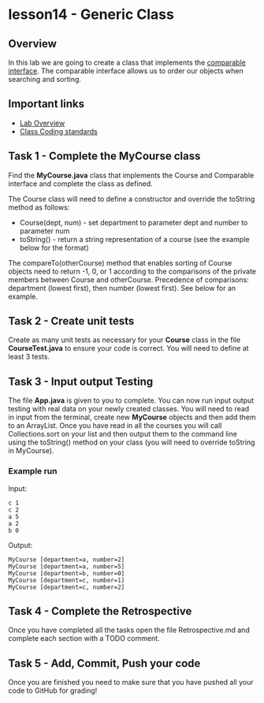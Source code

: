 # lesson14 - Generic Class

## Overview

In this lab we are going to create a class that implements the [comparable
interface](https://docs.oracle.com/javase/10/docs/api/java/lang/Comparable.html). The comparable
interface allows us to order our objects when searching and sorting.

## Important links

- [Lab Overview](https://youtu.be/844Besacpls)
- [Class Coding standards](https://shanep-cs2.github.io/docs/coding-standards.html)


## Task 1 - Complete the MyCourse class

Find the **MyCourse.java** class that implements the Course and Comparable interface and complete
the class as defined. 

The Course class will need to define a constructor and override the toString method as follows:

- Course(dept, num) - set department to parameter dept and number to parameter num
- toString() - return a string representation of a course (see the example below for the format)

The compareTo(otherCourse) method that enables sorting of Course objects need to return -1, 0, or 1
according to the comparisons of the private members between Course and otherCourse. Precedence of
comparisons: department (lowest first), then number (lowest first). See below for an example.

## Task 2 - Create unit tests

Create as many unit tests as necessary for your **Course** class in the file **CourseTest.java** to
ensure your code is correct. You will need to define at least 3 tests.

## Task 3 - Input output Testing

The file **App.java** is given to you to complete. You can now run input output testing with real
data on your newly created classes. You will need to read in input from the terminal, create
new **MyCourse** objects and then add them to an ArrayList. Once you have read in all the courses
you will call Collections.sort on your list and then output them to the command line using the
toString() method on your class (you will need to override toString in MyCourse).

### Example run

Input:

```
c 1
c 2
a 5
a 2
b 0
```

Output:

```
MyCourse [department=a, number=2]
MyCourse [department=a, number=5]
MyCourse [department=b, number=0]
MyCourse [department=c, number=1]
MyCourse [department=c, number=2]
```

## Task 4 - Complete the Retrospective

Once you have completed all the tasks open the file Retrospective.md and complete each section with
a TODO comment.

## Task 5 - Add, Commit, Push your code

Once you are finished you need to make sure that you have pushed all your code to GitHub for
grading!
